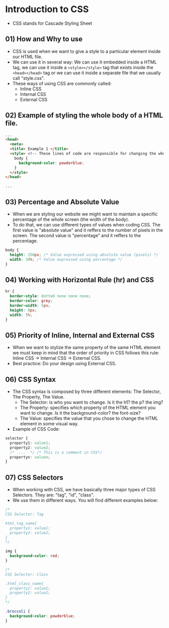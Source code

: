 # Introduction to CSS
* CSS stands for Cascade Styling Sheet

## 01) How and Why to use
* CSS is used when we want to give a style to a particular element inside our HTML file.
* We can use it in several way: We can use it embedded inside a HTML tag, we can use it inside a ```<style></style>``` tag that exists inside the ```<head></head>``` tag or we can use it inside a separate file that we usually call "style.css".
* These ways of using CSS are commonly called:
   * Inline CSS
   * Internal CSS
   * External CSS

## 02) Example of styling the whole body of a HTML file.
```html
...
<head>
  <meta>
  <title> Example 1 </title>
  <style> <!-- These lines of code are responsible for changing the whole background color of our webiste. -->
    body {
      background-color: powderblue; 
    }
  </style>
</head>

...
```

## 03) Percentage and Absolute Value
* When we are styling our website we might want to maintain a specific percentage of the whole screen (the width of the body).
* To do that, we can use different types of values when coding CSS. The first value is "absolute value" and it reffers to the number of pixels in the screen. The second value is "percentage" and it reffers to the percentage.
```css
body {
  height: 250px; /* Value expressed using absolute value (pixels) */
  width: 30%; /* Value expressed using percentage */
}
```

## 04) Working with Horizontal Rule (hr) and CSS
```css
hr {
  border-style: dotted none none none;
  border-color: grey;
  border-width: 5px;
  height: 0px;
  width: 5%; 
}
```

## 05) Priority of Inline, Internal and External CSS
* When we want to stylize the same property of the same HTML element we must keep in mind that the order of priority in CSS follows this rule: Inline CSS -> Internal CSS -> External CSS.
* Best practice: Do your design using External CSS.

## 06) CSS Syntax
* The CSS syntax is composed by three different elements: The Selector, The Property, The Value.
  * The Selector: is who you want to change. Is it the h1? the p? the img?
  * The Property: specifies which property of the HTML element you want to change. Is it the background-color? the font-size?
  * The Value: specifies the value that you chose to change the HTML element in some visual way.
* Example of CSS Code:
```css
selector {
  property1: value1;
  property2: value2;
  /*  ...  */ /* This is a comment in CSS*/
  propertyn: valuen;
}
```

## 07) CSS Selectors
* When working with CSS, we have basically three major types of CSS Selectors. They are: "tag", "id", "class".
* We use them in different ways. You will find different examples below:
```css
/* 
CSS Selector: Tag 

html_tag_name{
  property1: value1;
  property2: value2;
}
*/

img {
  background-color: red; 
}

/*
CSS Selector: Class

.html_class_name{
  property1: value1;
  property2: value2;
}
*/

.broccoli {
  background-color: powderblue;
}
```
